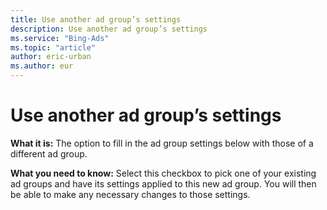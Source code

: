 ```yaml
---
title: Use another ad group’s settings
description: Use another ad group’s settings
ms.service: "Bing-Ads"
ms.topic: "article"
author: eric-urban
ms.author: eur
---
```


# Use another ad group’s settings

**What it is:**  The option to fill in the ad group settings below with those of a different ad group.

**What you need to know:**  Select this checkbox to pick one of your existing ad groups and have its settings applied to this new ad group. You will then be able to make any necessary changes to those settings.


